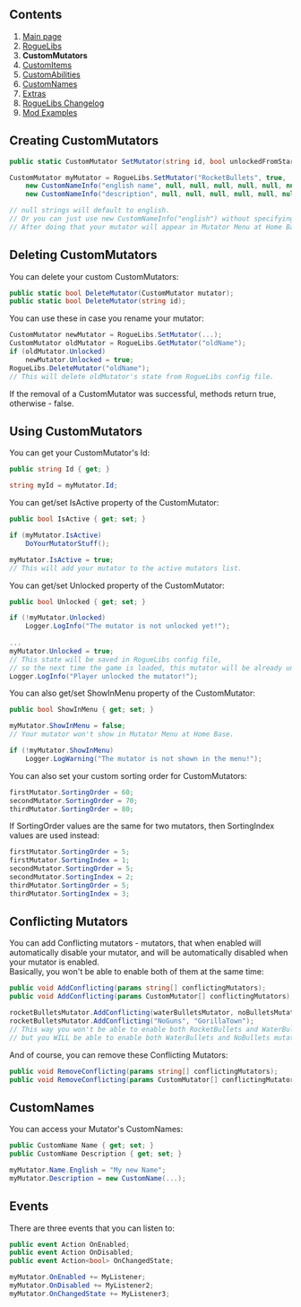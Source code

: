 ## Contents ##

1. [Main page](https://github.com/Abbysssal/RogueLibs)
2. [RogueLibs](./RogueLibs.md)
3. **CustomMutators**
4. [CustomItems](./CustomItems.md)
5. [CustomAbilities](./CustomAbilities.md)
6. [CustomNames](./CustomNames.md)
7. [Extras](./Extras.md)
8. [RogueLibs Changelog](./Changelog.md)
9. [Mod Examples](./Examples.md)

## Creating CustomMutators ##
```cs
public static CustomMutator SetMutator(string id, bool unlockedFromStart, CustomNameInfo name, CustomNameInfo description);
```
```cs
CustomMutator myMutator = RogueLibs.SetMutator("RocketBullets", true,
    new CustomNameInfo("english name", null, null, null, null, null, null, null),
    new CustomNameInfo("description", null, null, null, null, null, null, null));

// null strings will default to english.
// Or you can just use new CustomNameInfo("english") without specifying other languages.
// After doing that your mutator will appear in Mutator Menu at Home Base.
```
## Deleting CustomMutators ##
You can delete your custom CustomMutators:
```cs
public static bool DeleteMutator(CustomMutator mutator);
public static bool DeleteMutator(string id);
```
You can use these in case you rename your mutator:
```cs
CustomMutator newMutator = RogueLibs.SetMutator(...);
CustomMutator oldMutator = RogueLibs.GetMutator("oldName");
if (oldMutator.Unlocked)
    newMutator.Unlocked = true;
RogueLibs.DeleteMutator("oldName");
// This will delete oldMutator's state from RogueLibs config file.
```
If the removal of a CustomMutator was successful, methods return true, otherwise - false.
## Using CustomMutators ##
You can get your CustomMutator's Id:
```cs
public string Id { get; }
```
```cs
string myId = myMutator.Id;
```
You can get/set IsActive property of the CustomMutator:
```cs
public bool IsActive { get; set; }
```
```cs
if (myMutator.IsActive)
    DoYourMutatorStuff();

myMutator.IsActive = true;
// This will add your mutator to the active mutators list.
```
You can get/set Unlocked property of the CustomMutator:
```cs
public bool Unlocked { get; set; }
```
```cs
if (!myMutator.Unlocked)
    Logger.LogInfo("The mutator is not unlocked yet!");
    
...
myMutator.Unlocked = true;
// This state will be saved in RogueLibs config file,
// so the next time the game is loaded, this mutator will be already unlocked.
Logger.LogInfo("Player unlocked the mutator!");
```
You can also get/set ShowInMenu property of the CustomMutator:
```cs
public bool ShowInMenu { get; set; }
```
```cs
myMutator.ShowInMenu = false;
// Your mutator won't show in Mutator Menu at Home Base.

if (!myMutator.ShowInMenu)
    Logger.LogWarning("The mutator is not shown in the menu!");
```
You can also set your custom sorting order for CustomMutators:
```cs
firstMutator.SortingOrder = 60;
secondMutator.SortingOrder = 70;
thirdMutator.SortingOrder = 80;
```
If SortingOrder values are the same for two mutators, then SortingIndex values are used instead:
```cs
firstMutator.SortingOrder = 5;
firstMutator.SortingIndex = 1;
secondMutator.SortingOrder = 5;
secondMutator.SortingIndex = 2;
thirdMutator.SortingOrder = 5;
thirdMutator.SortingIndex = 3;
```
## Conflicting Mutators ##
You can add Conflicting mutators - mutators, that when enabled will automatically disable your mutator, and will be automatically disabled when your mutator is enabled.
<br/>Basically, you won't be able to enable both of them at the same time:
```cs
public void AddConflicting(params string[] conflictingMutators);
public void AddConflicting(params CustomMutator[] conflictingMutators);
```
```cs
rocketBulletsMutator.AddConflicting(waterBulletsMutator, noBulletsMutator);
rocketBulletsMutator.AddConflicting("NoGuns", "GorillaTown");
// This way you won't be able to enable both RocketBullets and WaterBullets or NoGuns and RocketBullets,
// but you WILL be able to enable both WaterBullets and NoBullets mutators.
```
And of course, you can remove these Conflicting Mutators:
```cs
public void RemoveConflicting(params string[] conflictingMutators);
public void RemoveConflicting(params CustomMutator[] conflictingMutators);
```
## CustomNames ##
You can access your Mutator's CustomNames:
```cs
public CustomName Name { get; set; }
public CustomName Description { get; set; }
```
```cs
myMutator.Name.English = "My new Name";
myMutator.Description = new CustomName(...);
```
## Events ##
There are three events that you can listen to:
```cs
public event Action OnEnabled;
public event Action OnDisabled;
public event Action<bool> OnChangedState;
```
```cs
myMutator.OnEnabled += MyListener;
myMutator.OnDisabled += MyListener2;
myMutator.OnChangedState += MyListener3;
```